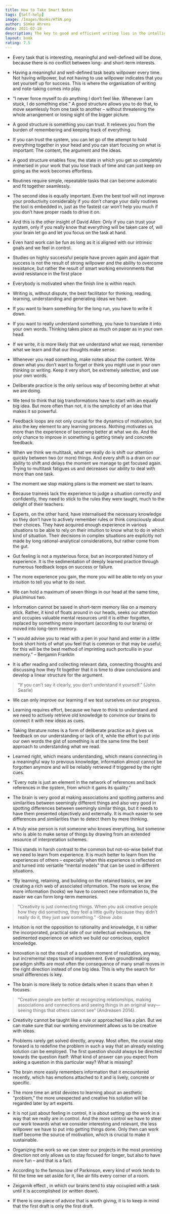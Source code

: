 ```yaml
---
title: How to Take Smart Notes
tags: [Self-help]
image: /Images/Books/HTSN.png
author: Sönke Ahrens
date: 2021-02-18
description: The key to good and efficient writing lies in the intelligent organisation of ideas and notes
layout: book
rating: 7.5
---
```

- Every task that is interesting, meaningful and well-defined will be done, because there is no conflict between long- and short-term interests.

- Having a meaningful and well-defined task beats willpower every time. Not having willpower, but not having to use willpower indicates that you set yourself up for success. This is where the organisation of writing and note-taking comes into play.

- “I never force myself to do anything I don’t feel like. Whenever I am stuck, I do something else.” A good structure allows you to do that, to move seamlessly from one task to another – without threatening the whole arrangement or losing sight of the bigger picture.

- A good structure is something you can trust. It relieves you from the burden of remembering and keeping track of everything.

- If you can trust the system, you can let go of the attempt to hold everything together in your head and you can start focusing on what is important: The content, the argument and the ideas.

- A good structure enables flow, the state in which you get so completely immersed in your work that you lose track of time and can just keep on going as the work becomes effortless.

- Routines require simple, repeatable tasks that can become automatic and fit together seamlessly.

- The second idea is equally important. Even the best tool will not improve your productivity considerably if you don’t change your daily routines the tool is embedded in, just as the fastest car won’t help you much if you don’t have proper roads to drive it on.

- And this is the other insight of David Allen: Only if you can trust your system, only if you really know that everything will be taken care of, will your brain let go and let you focus on the task at hand.

- Even hard work can be fun as long as it is aligned with our intrinsic goals and we feel in control.

- Studies on highly successful people have proven again and again that success is not the result of strong willpower and the ability to overcome resistance, but rather the result of smart working environments that avoid resistance in the first place

- Everybody is motivated when the finish line is within reach.

- Writing is, without dispute, the best facilitator for thinking, reading, learning, understanding and generating ideas we have.

- If you want to learn something for the long run, you have to write it down.

- If you want to really understand something, you have to translate it into your own words. Thinking takes place as much on paper as in your own head.

- If we write, it is more likely that we understand what we read, remember what we learn and that our thoughts make sense.

- Whenever you read something, make notes about the content. Write down what you don’t want to forget or think you might use in your own thinking or writing. Keep it very short, be extremely selective, and use your own words.

- Deliberate practice is the only serious way of becoming better at what we are doing.

- We tend to think that big transformations have to start with an equally big idea. But more often than not, it is the simplicity of an idea that makes it so powerful.

- Feedback loops are not only crucial for the dynamics of motivation, but also the key element to any learning process. Nothing motivates us more than the experience of becoming better at what we do. And the only chance to improve in something is getting timely and concrete feedback.

- When we think we multitask, what we really do is shift our attention quickly between two (or more) things. And every shift is a drain on our ability to shift and delays the moment we manage to get focused again. Trying to multitask fatigues us and decreases our ability to deal with more than one task.

- The moment we stop making plans is the moment we start to learn.

- Because trainees lack the experience to judge a situation correctly and confidently, they need to stick to the rules they were taught, much to the delight of their teachers.

- Experts, on the other hand, have internalised the necessary knowledge so they don’t have to actively remember rules or think consciously about their choices. They have acquired enough experience in various situations to be able to rely on their intuition to know what to do in which kind of situation. Their decisions in complex situations are explicitly not made by long rational-analytical considerations, but rather come from the gut.

- Gut feeling is not a mysterious force, but an incorporated history of experience. It is the sedimentation of deeply learned practice through numerous feedback loops on success or failure.

- The more experience you gain, the more you will be able to rely on your intuition to tell you what to do next.

- We can hold a maximum of seven things in our head at the same time, plus/minus two.

- Information cannot be saved in short-term memory like on a memory stick. Rather, it kind of floats around in our heads, seeks our attention and occupies valuable mental resources until it is either forgotten, replaced by something more important (according to our brains) or moved into long-term memory.

- “I would advise you to read with a pen in your hand and enter in a little book short hints of what you feel that is common or that may be useful; for this will be the best method of imprinting such portcullis in your memory.”
– Benjamin Franklin

- It is after reading and collecting relevant data, connecting thoughts and discussing how they fit together that it is time to draw conclusions and develop a linear structure for the argument.

> “If you can’t say it clearly, you don’t understand it yourself.” (John Searle)

- We can only improve our learning if we test ourselves on our progress.

- Learning requires effort, because we have to think to understand and we need to actively retrieve old knowledge to convince our brains to connect it with new ideas as cues.

- Taking literature notes is a form of deliberate practice as it gives us feedback on our understanding or lack of it, while the effort to put into our own words the gist of something is at the same time the best approach to understanding what we read.

- Learned right, which means understanding, which means connecting in a meaningful way to previous knowledge, information almost cannot be forgotten anymore and will be reliably retrieved if triggered by the right cues.

- “Every note is just an element in the network of references and back references in the system, from which it gains its quality.”

- The brain is very good at making
associations and spotting patterns and similarities between seemingly different
things and also very good in spotting differences between seemingly similar
things, but it needs to have them presented objectively and externally. It is much easier to see differences and similarities than to detect them by
mere thinking.

- A truly wise person is not someone who knows everything, but someone who is able to make sense of things by drawing from an extended resource of interpretation schemes.

- This stands in harsh contrast to the common but not-so-wise belief that we need to learn from experience. It is much better to learn from the experiences of others – especially when this experience is reflected on and turned into versatile “mental models” that can be used in different situations.

- “By learning, retaining, and building on the retained basics, we are creating a rich web of associated information. The more we know, the more information (hooks) we have to connect new information to, the easier we can form long-term memories.

> “Creativity is just connecting things. When you ask creative people how they did something, they feel a little guilty because they didn’t really do it, they just saw something.” -Steve Jobs

- Intuition is not the opposition to rationality and knowledge, it is rather the incorporated, practical side of our intellectual endeavours, the sedimented experience on which we build our conscious, explicit knowledge.

- Innovation is not the result of a sudden moment of realization, anyway, but incremental steps toward improvement. Even groundbreaking paradigm shifts are most often the consequence of many small moves in the right direction instead of one big idea. This is why the search for small differences is key.

- The brain is more likely to notice details when it scans than when it focuses.

> “Creative people are better at recognizing relationships, making associations and connections and seeing things in an original way—seeing things that others cannot see“ (Andreasen 2014).

- Creativity cannot be taught like a rule or approached like a plan. But we can make sure that our working environment allows us to be creative with ideas.

- Problems rarely get solved directly, anyway. Most often, the crucial step forward is to redefine the problem in such a way that an already existing solution can be employed. The first question should always be directed towards the question itself: What kind of answer can you expect from asking a question in this particular way? What is missing?

- The brain more easily remembers information that it encountered recently, which has emotions attached to it and is lively, concrete or specific.

- The more time an artist devotes to learning about an aesthetic “problem,” the more unexpected and creative his solution will be regarded later by art experts.

- It is not just about feeling in control, it is about setting up the work in a way that we really are in control. And the more control we have to steer our work towards what we consider interesting and relevant, the less willpower we have to put into getting things done. Only then can work itself become the source of motivation, which is crucial to make it sustainable.

- Organizing the work so we can steer our projects in the most promising direction not only allows us to stay focused for longer, but also to have more fun – and that is a fact.

- According to the famous law of Parkinson, every kind of work tends to fill the time we set aside for it, like air fills every corner of a room.

- Zeigarnik effect , in which our brains tend to stay occupied with a task until it is accomplished (or written down).

- If there is one piece of advice that is worth giving, it is to keep in mind that the first draft is only the first draft.